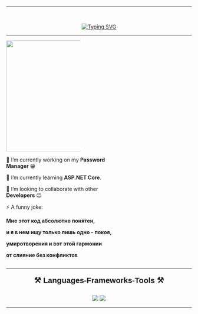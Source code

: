 <hr>
<br>
<p align="center">
  <a href="https://git.io/typing-svg">
    <img src="https://readme-typing-svg.herokuapp.com?font=Permanent+Marker&size=35&letterSpacing=3px&pause=1000&color=F7EDED&center=true&random=true&width=435&lines=Hi%2C+There!" alt="Typing SVG" />
  </a>
</p>
<hr/>
<!-- --------------------------------------------------------------------------------- -->

<div align="left">
    
  <div align= "right" style="display: inline-block; vertical-align: top; max-width: 40%;">
    <img src="https://media4.giphy.com/media/v1.Y2lkPTc5MGI3NjExeGZpNWd4NWJiMGhzamNuODhzOWtnbDk5MTRyem9vanIyMDMya3RvbCZlcD12MV9pbnRlcm5hbF9naWZfYnlfaWQmY3Q9Zw/3o85xqkimyAQIwcBKE/giphy.webp" alt="GIF" align="right" style="width: 450px; height: 300px;" >
  </div>
    
  <div style="display: inline-block; vertical-align: top; max-width: 60%;">
    <p>🔭 I’m currently working on my <strong>Password Manager</strong> 😁</p>
    <p>🌱 I’m currently learning <strong>ASP.NET Core</strong>.</p>
    <p>👯 I’m looking to collaborate with other <strong>Developers</strong> 😉</p>
    <p>⚡ A funny joke:</p>
    <p><strong>Мне этот код абсолютно понятен,</strong></p>
    <p><strong>и я в нем ищу только лишь одно - покоя,</strong></p>
    <p><strong>умиротворения и вот этой гармонии</strong></p>
    <p><strong>от слияние без конфликтов</strong></p>
  </div>
    
</div>
<!-- --------------------------------------------------------------------------------- -->

<hr/>
<h2 align="center" style="position: relative; top: -10px; font-family: 'Arial', sans-serif;">⚒️ Languages-Frameworks-Tools ⚒️</h2>
<div align="center">
    <img src="https://skillicons.dev/icons?i=cs,dotnet,python,vscode,visualstudio,github,figma,git" />
    <img src="https://skillicons.dev/icons?i=html,css,mongodb,mysql,postgres,docker" /><br>
</div>
<hr/>

